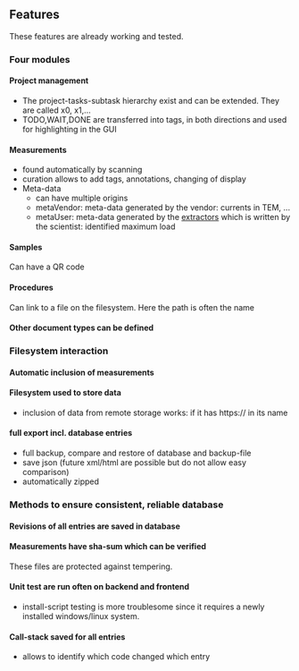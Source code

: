 ## Features
These features are already working and tested.

### Four modules
#### Project management
- The project-tasks-subtask hierarchy exist and can be extended. They are called x0, x1,...
- TODO,WAIT,DONE are transferred into tags, in both directions and used for highlighting in the GUI
#### Measurements
- found automatically by scanning
- curation allows to add tags, annotations, changing of display
- Meta-data
  - can have multiple origins
  - metaVendor: meta-data generated by the vendor: currents in TEM, ...
  - metaUser: meta-data generated by the [extractors](extractors) which is written by the scientist: identified maximum load
#### Samples
Can have a QR code
#### Procedures
Can link to a file on the filesystem. Here the path is often the name
#### Other document types can be defined


### Filesystem interaction
#### Automatic inclusion of measurements
#### Filesystem used to store data
- inclusion of data from remote storage works: if it has https:// in its name
#### full export incl. database entries
- full backup, compare and restore of database and backup-file
- save json (future xml/html are possible but do not allow easy comparison)
- automatically zipped


### Methods to ensure consistent, reliable database
#### Revisions of all entries are saved in database
#### Measurements have sha-sum which can be verified
These files are protected against tempering.
#### Unit test are run often on backend and frontend
- install-script testing is more troublesome since it requires a newly installed windows/linux system.
#### Call-stack saved for all entries
- allows to identify which code changed which entry

